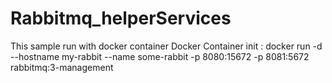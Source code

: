 # Rabbitmq_helperServices

This sample run with docker container
Docker Container init : docker run -d --hostname my-rabbit --name some-rabbit -p 8080:15672 -p 8081:5672 rabbitmq:3-management
